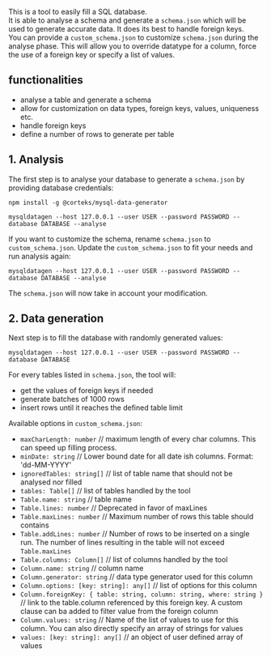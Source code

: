 This is a tool to easily fill a SQL database.  
It is able to analyse a schema and generate a `schema.json` which will be used to generate accurate data. It does its best to handle foreign keys.  
You can provide a `custom_schema.json` to customize `schema.json` during the analyse phase. This will allow you to override datatype for a column, force the use of a foreign key
or specify a list of values.  

## functionalities
* analyse a table and generate a schema
* allow for customization on data types, foreign keys, values, uniqueness etc.
* handle foreign keys
* define a number of rows to generate per table

## 1. Analysis
The first step is to analyse your database to generate a `schema.json` by providing database credentials:
````
npm install -g @corteks/mysql-data-generator

mysqldatagen --host 127.0.0.1 --user USER --password PASSWORD --database DATABASE --analyse
````

If you want to customize the schema, rename `schema.json` to `custom_schema.json`.
Update the `custom_schema.json` to fit your needs and run analysis again:
````
mysqldatagen --host 127.0.0.1 --user USER --password PASSWORD --database DATABASE --analyse
````

The `schema.json` will now take in account your modification.

## 2. Data generation
Next step is to fill the database with randomly generated values:
````
mysqldatagen --host 127.0.0.1 --user USER --password PASSWORD --database DATABASE
````

For every tables listed in `schema.json`, the tool will:
* get the values of foreign keys if needed
* generate batches of 1000 rows
* insert rows until it reaches the defined table limit

Available options in `custom_schema.json`:
* `maxCharLength: number` // maximum length of every char columns. This can speed up 
filling process.
* `minDate: string` // Lower bound date for all date ish columns. Format: 'dd-MM-YYYY'
* `ignoredTables: string[]` // list of table name that should not be analysed nor filled
* `tables: Table[]` // list of tables handled by the tool
* `Table.name: string` // table name
* `Table.lines: number` // Deprecated in favor of maxLines
* `Table.maxLines: number` // Maximum number of rows this table should contains
* `Table.addLines: number` // Number of rows to be inserted on a single run. The number of lines resulting in the table will not exceed `Table.maxLines`
* `Table.columns: Column[]` // list of columns handled by the tool
* `Column.name: string` // column name
* `Column.generator: string` // data type generator used for this column
* `Column.options: [key: string]: any[]` // list of options for this column
* `Column.foreignKey: { table: string, column: string, where: string }` // link to the table.column referenced by this foreign key. A custom clause can ba added to filter value from the foreign column
* `Column.values: string` // Name of the list of values to use for this column. You can also directly specify an array of strings for values
* `values: [key: string]: any[]` // an object of user defined array of values